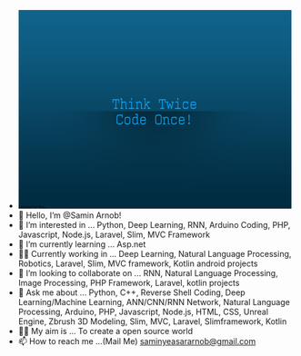 - <img src="dp.jpg" width="1940" height="350">
- 👋 Hello, I’m @Samin Arnob!
- 👀 I’m interested in ... Python, Deep Learning, RNN, Arduino Coding, PHP, Javascript, Node.js, Laravel, Slim, MVC Framework
- 🌱 I’m currently learning ... Asp.net
- 💪🏻 Currently working in ... Deep Learning, Natural Language Processing, Robotics, Laravel, Slim, MVC framework, Kotlin android projects
- 💞️ I’m looking to collaborate on ... RNN, Natural Language Processing, Image Processing, PHP Framework, Laravel, kotlin projects
- 🤗 Ask me about ... Python, C++, Reverse Shell Coding, Deep Learning/Machine Learning, ANN/CNN/RNN Network, Natural Language Processing, Arduino, PHP, Javascript, Node.js, HTML, CSS, Unreal Engine, Zbrush 3D Modeling, Slim, MVC, Laravel, Slimframework, Kotlin
- 👊🏼 My aim is ... To create a open source world
- 📫 How to reach me ...(Mail Me) saminyeasararnob@gmail.com 


